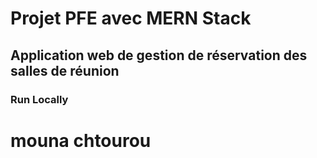 # Projet PFE avec MERN Stack
## Application web de gestion de réservation des salles de réunion


### Run Locally

# mouna chtourou
